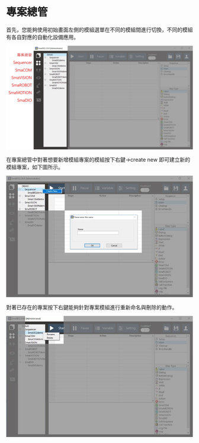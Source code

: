 # 專案總管

首先，您能夠使用初始畫面左側的模組選單在不同的模組間進行切換，不同的模組有各自對應的自動化設備應用。

![](../.gitbook/assets/_moduleexplore%20%281%29.JPG)

在專案總管中對著想要新增模組專案的模組按下右鍵-&gt;create new 即可建立新的模組專案，如下圖所示。

![](../.gitbook/assets/_createnewmodule%20%281%29.JPG)

對著已存在的專案按下右鍵能夠針對專案模組進行重新命名與刪除的動作。

![](../.gitbook/assets/_modulerightclick.JPG)

